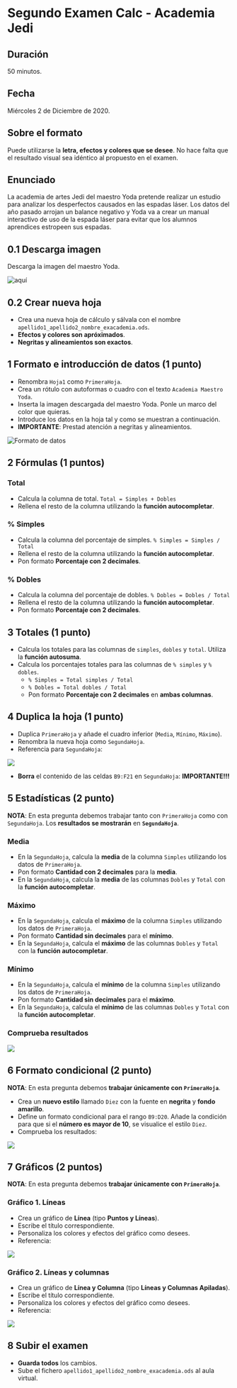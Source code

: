 # Segundo Examen Calc - Academia Jedi

## Duración

50 minutos.

## Fecha

Miércoles 2 de Diciembre de 2020.

## Sobre el formato 	

Puede utilizarse la **letra, efectos y colores que se desee**. No hace falta que el resultado visual sea idéntico al propuesto en el examen.
  	 
## Enunciado

La academia de artes Jedi del maestro Yoda pretende realizar un estudio para analizar los desperfectos causados en las espadas láser. Los datos del año pasado arrojan un balance negativo y Yoda va a crear un manual interactivo de uso de la espada láser para evitar que los alumnos aprendices estropeen sus espadas.

## 0.1 Descarga imagen

Descarga la imagen del maestro Yoda.

![aquí](./img/yoda.jpg)

## 0.2 Crear nueva hoja

- Crea una nueva hoja de cálculo y sálvala con el nombre `apellido1_apellido2_nombre_exacademia.ods`.
- **Efectos y colores son apróximados**.
- **Negritas y alineamientos son exactos**.

## 1 Formato e introducción de datos (1 punto)

- Renombra `Hoja1` como `PrimeraHoja`.
- Crea un rótulo con autoformas o cuadro con el texto `Academia Maestro Yoda`.
- Inserta la imagen descargada del maestro Yoda. Ponle un marco del color que quieras.
- Introduce los datos en la hoja tal y como se muestran a continuación.
- **IMPORTANTE**: Prestad atención a negritas y alineamientos.

![Formato de datos](./img/1-formato-de-datos.jpg)

## 2 Fórmulas (1 puntos)

### Total

- Calcula la columna de total. `Total = Simples + Dobles`
- Rellena el resto de la columna utilizando la **función autocompletar**.

### % Simples

- Calcula la columna del porcentaje de simples. `% Simples = Simples / Total`
- Rellena el resto de la columna utilizando la **función autocompletar**.
- Pon formato **Porcentaje con 2 decimales**.

### % Dobles

- Calcula la columna del porcentaje de dobles. `% Dobles = Dobles / Total`
- Rellena el resto de la columna utilizando la **función autocompletar**.
- Pon formato **Porcentaje con 2 decimales**.

## 3 Totales (1 punto)

- Calcula los totales para las columnas de `simples`, `dobles` y `total`. Utiliza la **función autosuma**.
- Calcula los porcentajes totales para las columnas de `% simples` y `% dobles`.
  - `% Simples = Total simples / Total`
  - `% Dobles = Total dobles / Total`
  - Pon formato **Porcentaje con 2 decimales** en **ambas columnas**.

## 4 Duplica la hoja (1 punto)

- Duplica `PrimeraHoja` y añade el cuadro inferior (`Media`, `Mínimo`, `Máximo`).
- Renombra la nueva hoja como `SegundaHoja`.
- Referencia para `SegundaHoja`:

![](./img/4-formato-duplicado.jpg)

- **Borra** el contenido de las celdas `B9:F21` en `SegundaHoja`: **IMPORTANTE!!!**

## 5 Estadísticas (2 punto)

**NOTA**: En esta pregunta debemos trabajar tanto con `PrimeraHoja` como con `SegundaHoja`. Los **resultados se mostrarán** en **`SegundaHoja`**.

### Media

- En la `SegundaHoja`, calcula la **media** de la columna `Simples` utilizando los datos de `PrimeraHoja`. 
- Pon formato **Cantidad con 2 decimales** para la **media**.
- En la `SegundaHoja`, calcula la **media** de las columnas `Dobles` y `Total` con la **función autocompletar**.

### Máximo

- En la `SegundaHoja`, calcula el **máximo** de la columna `Simples` utilizando los datos de `PrimeraHoja`.
- Pon formato **Cantidad sin decimales** para el **mínimo**.
- En la `SegundaHoja`, calcula el **máximo** de las columnas `Dobles` y `Total` con la **función autocompletar**.

### Mínimo

- En la `SegundaHoja`, calcula el **mínimo** de la columna `Simples` utilizando los datos de `PrimeraHoja`. 
- Pon formato **Cantidad sin decimales** para el **máximo**.
- En la `SegundaHoja`, calcula el **mínimo** de las columnas `Dobles` y `Total` con la **función autocompletar**.

### Comprueba resultados

![](./img/5-estadisticas.png)

## 6 Formato condicional (2 punto)

**NOTA**: En esta pregunta debemos **trabajar únicamente con `PrimeraHoja`**.

- Crea un **nuevo estilo** llamado `Diez` con la fuente en **negrita** y **fondo amarillo**.
- Define un formato condicional para el rango `B9:D20`. Añade la condición para que si el **número es mayor de 10**, se visualice el estilo `Diez`.
- Comprueba los resultados:

![](./img/6-formato-condicional.png)

## 7 Gráficos (2 puntos)

**NOTA**: En esta pregunta debemos **trabajar únicamente con `PrimeraHoja`**.

### Gráfico 1. Líneas

- Crea un gráfico de **Línea** (tipo **Puntos y Líneas**).
- Escribe el título correspondiente.
- Personaliza los colores y efectos del gráfico como desees.
- Referencia:

![](./img/7-1-lineas.jpg)

### Gráfico 2. Líneas y columnas

- Crea un gráfico de **Línea y Columna** (tipo **Líneas y Columnas Apiladas**).
- Escribe el título correspondiente.
- Personaliza los colores y efectos del gráfico como desees.
- Referencia:

![](./img/7-2-lineas-y-columnas-apiladas.jpg)

## 8 Subir el examen

- **Guarda todos** los cambios.
- Sube el fichero `apellido1_apellido2_nombre_exacademia.ods` al aula virtual.

